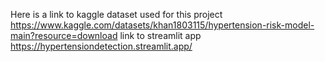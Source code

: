 Here is a link to kaggle dataset used for this project 
https://www.kaggle.com/datasets/khan1803115/hypertension-risk-model-main?resource=download
link to streamlit app
https://hypertensiondetection.streamlit.app/
